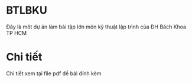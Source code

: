 # BTLBKU
Đây là môt dự án làm bài tập lớn môn kỹ thuật lập trình của ĐH Bách Khoa TP HCM

# Chi tiết
Chi tiết xem tại file pdf đề bài đính kèm

